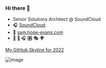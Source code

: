 ### Hi there 👋

<!--
**futuredesignUK/futuredesignUK** is a ✨ _special_ ✨ repository because its `README.md` (this file) appears on your GitHub profile.
https://www.makeuseof.com/badges-that-will-supercharge-your-github-repository/#:~:text=The%20GitHub%20Stats%20badge%20demonstrates,date%20with%20the%20saved%20repository
https://docs.github.com/en/account-and-profile/setting-up-and-managing-your-github-profile/managing-contribution-graphs-on-your-profile/viewing-contributions-on-your-profile
-->

- Senior Solutions Architect @ SoundCloud
- 🎧 [SoundCloud](https://soundcloud.com/scratchsam)
- 💬 [sam.hope-evans.com](https://sam.hope-evans.com/)
- :martial_arts_uniform: 🥊 🎧 :control_knobs: :performing_arts: :earth_africa:

<!--![Your Repository's Stats](https://github-readme-stats.vercel.app/api?username=futuredesignUK&show_icons=true) -->

[My GitHub Skyline for 2022](https://skyline.github.com/futuredesignuk/2022)

![image](https://user-images.githubusercontent.com/19208973/220679546-8198a366-bde1-4720-9f3b-0a46865e6e2f.png)

<!--
![Your Repository's Stats](https://github-readme-stats.vercel.app/api/top-langs/?username=futuredesignUK&theme=blue-green)

-->



